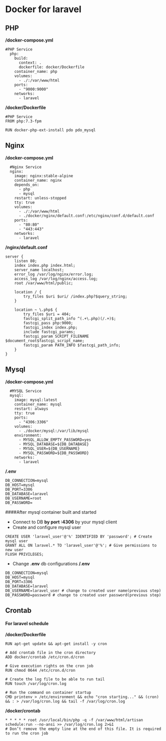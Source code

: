 # Docker for laravel

## PHP

<b>/docker-compose.yml</b>  
```
#PHP Service
  php:
    build:
      context: .
      dockerfile: docker/Dockerfile
    container_name: php
    volumes:
      - ./:/var/www/html
    ports:
      - "9000:9000"
    networks:
      - laravel
```

<b>/docker/Dockerfile</b>  
```
#PHP Service
FROM php:7.3-fpm

RUN docker-php-ext-install pdo pdo_mysql
```

## Nginx
<b>/docker-compose.yml</b>  
```
  #Nginx Service
  nginx:
    image: nginx:stable-alpine
    container_name: nginx
    depends_on:
      - php
      - mysql
    restart: unless-stopped
    tty: true
    volumes:
      - ./:/var/www/html
      - ./docker/nginx/default.conf:/etc/nginx/conf.d/default.conf
    ports:
      - "80:80"
      - "443:443"
    networks:
      - laravel
```

<b>/nginx/default.conf</b>  
```
server {
    listen 80;
    index index.php index.html;
    server_name localhost;
    error_log /var/log/nginx/error.log;
    access_log /var/log/nginx/access.log;
    root /var/www/html/public;

    location / {
        try_files $uri $uri/ /index.php?$query_string;
    }

    location ~ \.php$ {
        try_files $uri = 404;
        fastcgi_split_path_info ^(.+\.php)(/.+)$;
        fastcgi_pass php:9000;
        fastcgi_index index.php;
        include fastcgi_params;
        fastcgi_param SCRIPT_FILENAME $document_root$fastcgi_script_name;
        fastcgi_param PATH_INFO $fastcgi_path_info;
    }
}
```

## Mysql
<b>/docker-compose.yml</b>  
```
  #MYSQL Service
  mysql:
    image: mysql:latest
    container_name: mysql
    restart: always
    tty: true
    ports:
      - "4306:3306"
    volumes:
      - ./docker/mysql:/var/lib/mysql
    environment:
      - MYSQL_ALLOW_EMPTY_PASSWORD=yes
      - MYSQL_DATABASE=${DB_DATABASE}
      - MYSQL_USER=${DB_USERNAME}
      - MYSQL_PASSWORD=${DB_PASSWORD}
    networks:
      - laravel
```

<b>/.env</b>  
```
DB_CONNECTION=mysql
DB_HOST=mysql
DB_PORT=3306
DB_DATABASE=laravel
DB_USERNAME=root
DB_PASSWORD=
```
####After mysql container built and started
- Connect to DB <b>by port :4306</b> by your mysql client
- Create and configure mysql user
```
CREATE USER 'laravel_user'@'%' IDENTIFIED BY 'password'; # Create mysql user
GRANT ALL ON laravel.* TO 'laravel_user'@'%'; # Give permissions to new user
FLUSH PRIVILEGES;
```
- Change <b>.env</b> db configurations
<b>/.env</b>  
```
DB_CONNECTION=mysql
DB_HOST=mysql
DB_PORT=3306
DB_DATABASE=laravel
DB_USERNAME=laravel_user # change to created user name(previous step)
DB_PASSWORD=password # change to created user password(previous step)
```
## Crontab
#### For laravel schedule
<b>/docker/Dockerfile</b>  
```
RUN apt-get update && apt-get install -y cron

# Add crontab file in the cron directory
ADD docker/crontab /etc/cron.d/cron

# Give execution rights on the cron job
RUN chmod 0644 /etc/cron.d/cron

# Create the log file to be able to run tail
RUN touch /var/log/cron.log

# Run the command on container startup
CMD printenv > /etc/environment && echo "cron starting..." && (cron) && : > /var/log/cron.log && tail -f /var/log/cron.log
```
<b>/docker/crontab</b>  
```
* * * * * root /usr/local/bin/php -q -f /var/www/html/artisan schedule:run --no-ansi >> /var/log/cron.log 2>&1
# Don’t remove the empty line at the end of this file. It is required to run the cron job
```
